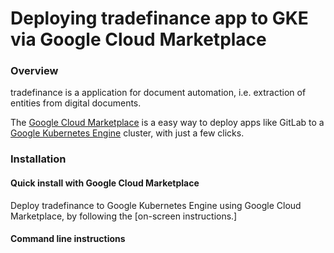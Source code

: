 # Deploying tradefinance app to GKE via Google Cloud Marketplace

### Overview
tradefinance is a application for document automation, i.e. extraction of entities from digital documents.

The 
[Google Cloud Marketplace][1] 
is a easy way to deploy apps like GitLab to a 
[Google Kubernetes Engine][2] 
cluster, with just a few clicks.

[1]: https://console.cloud.google.com/
[2]: https://cloud.google.com/kubernetes-engine/
### Installation

#### Quick install with Google Cloud Marketplace

Deploy tradefinance to Google Kubernetes Engine using Google Cloud Marketplace, by following the [on-screen instructions.]

#### Command line instructions

